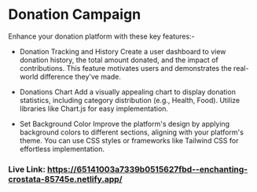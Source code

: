 # Donation Campaign

Enhance your donation platform with these key features:-

- Donation Tracking and History
Create a user dashboard to view donation history, the total amount donated, and the impact of contributions. This feature motivates users and demonstrates the real-world difference they've made.

- Donations Chart
Add a visually appealing chart to display donation statistics, including category distribution (e.g., Health, Food). Utilize libraries like Chart.js for easy implementation.

- Set Background Color
Improve the platform's design by applying background colors to different sections, aligning with your platform's theme. You can use CSS styles or frameworks like Tailwind CSS for effortless implementation.

### Live Link: https://65141003a7339b0515627fbd--enchanting-crostata-85745e.netlify.app/

